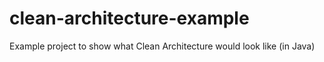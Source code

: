 # clean-architecture-example
Example project to show what Clean Architecture would look like (in Java)
